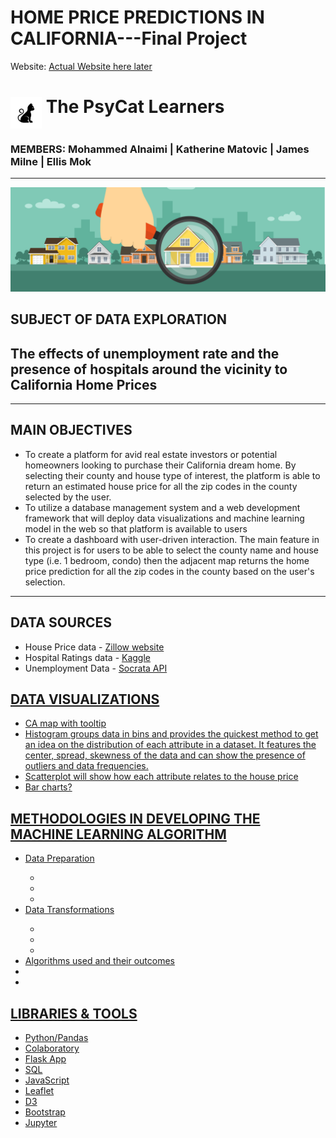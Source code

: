 # HOME PRICE PREDICTIONS IN CALIFORNIA---Final Project 

Website: <a href="#">Actual Website here later</a>
<br>

<p><h1><img src="/Dashboard/static/images/cat2.jpeg" width=50 height=50 align="middle"/><strong> The PsyCat Learners</strong><br><h3><emp> MEMBERS:  Mohammed Alnaimi  |  Katherine Matovic  |  James Milne  |  Ellis Mok  </emp></h3></h1></p>
<hr>

<img src="/Dashboard/static/images/housesel.jpeg"/>

## SUBJECT OF DATA EXPLORATION
## The effects of unemployment rate and the presence of hospitals around the vicinity to California Home Prices 
<hr>

## MAIN OBJECTIVES
<ul>
    <li>To create a platform for avid real estate investors or potential homeowners looking to purchase their California dream home. By selecting their county and house type of interest, the platform is able to return an estimated house price for all the zip codes in the county selected by the user.</li>
    <li>To utilize a database management system and a web development framework that will deploy data visualizations and machine learning model in the web so that platform is available to users</li>
    <li>To create a dashboard with user-driven interaction. The main feature in this project is for users to be able to select the county name and house type (i.e. 1 bedroom, condo) then the adjacent map returns the home price prediction for all the zip codes in the county based on the user's selection. </li>
</ul>
<hr>

## DATA SOURCES
<ul>
    <li>House Price data - <a href="https://www.zillow.com/research/data/ ">Zillow website</a></li>
    <li>Hospital Ratings data - <a href="https://www.kaggle.com/center-for-medicare-and-medicaid/hospital-ratings ">Kaggle </a></li>
    <li>Unemployment Data - <a href="https://data.edd.ca.gov/Labor-Force-and-Unemployment-Rates/Local-Area-Unemployment-Statistics-LAUS-/e6gw-gvii">Socrata API</li>
</ul>

## DATA VISUALIZATIONS
<ul>
    <li>CA map with tooltip <insert image></li>
    <li>Histogram groups data in bins and provides the quickest method to get an idea on the distribution of each attribute in a dataset. It features the center, spread, skewness of the data and can show the presence of outliers and data frequencies. <insert image></li>
    <li>Scatterplot will show how each attribute relates to the house price <insert image></li>
    <li>Bar charts? </li>
</ul>

## METHODOLOGIES IN DEVELOPING THE MACHINE LEARNING ALGORITHM
<ul>
    <li>Data Preparation</li>
        <ul>
            <li></li>
            <li></li>
            <li></li>
        </ul>
    <li>Data Transformations</li>
        <ul>
            <li></li>
            <li></li>
            <li></li>
        </ul>
    <li>Algorithms used and their outcomes</li>
        <li></li>
        <li></li>
</ul>

## LIBRARIES & TOOLS
<ul>
    <li>Python/Pandas</li>
    <li>Colaboratory</li>
    <li>Flask App</li>
    <li>SQL</li>
    <li>JavaScript</li>
    <li>Leaflet</li>
    <li>D3</li>
    <li>Bootstrap</li>
    <li>Jupyter</li>
</ul>



